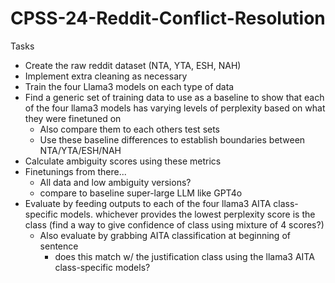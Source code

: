 # CPSS-24-Reddit-Conflict-Resolution

Tasks
- Create the raw reddit dataset (NTA, YTA, ESH, NAH)
- Implement extra cleaning as necessary
- Train the four Llama3 models on each type of data
- Find a generic set of training data to use as a baseline to show that each of the four llama3 models has varying levels of perplexity based on what they were finetuned on
    - Also compare them to each others test sets
    - Use these baseline differences to establish boundaries between NTA/YTA/ESH/NAH
- Calculate ambiguity scores using these metrics
- Finetunings from there...
    - All data and low ambiguity versions?
    - compare to baseline super-large LLM like GPT4o
- Evaluate by feeding outputs to each of the four llama3 AITA class-specific models. whichever provides the lowest perplexity score is the class (find a way to give confidence of class using mixture of 4 scores?)
    - Also evaluate by grabbing AITA classification at beginning of sentence
        - does this match w/ the justification class using the llama3 AITA class-specific models?
